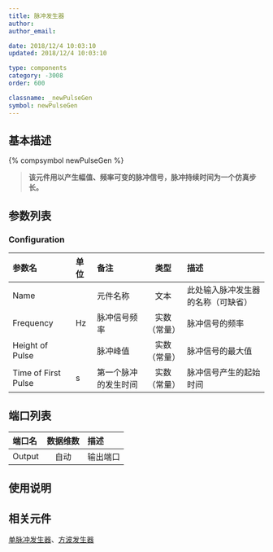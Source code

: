 ```yaml
---
title: 脉冲发生器
author:
author_email:

date: 2018/12/4 10:03:10
updated: 2018/12/4 10:03:10

type: components
category: -3008
order: 600

classname: _newPulseGen
symbol: newPulseGen
---
```


## 基本描述

{% compsymbol newPulseGen %}

> **该元件用以产生幅值、频率可变的脉冲信号，脉冲持续时间为一个仿真步长。**

## 参数列表

### Configuration

| 参数名              | 单位 | 备注                 |     类型     | 描述                               |
| :------------------ | :--- | :------------------- | :----------: | :--------------------------------- |
| Name                |      | 元件名称             |     文本     | 此处输入脉冲发生器的名称（可缺省） |
| Frequency           | Hz   | 脉冲信号频率         | 实数（常量） | 脉冲信号的频率                     |
| Height of Pulse     |      | 脉冲峰值             | 实数（常量） | 脉冲信号的最大值                   |
| Time of First Pulse | s    | 第一个脉冲的发生时间 | 实数（常量） | 脉冲信号产生的起始时间             |

## 端口列表

| 端口名 | 数据维数 | 描述     |
| :----- | :------: | :------- |
| Output |   自动   | 输出端口 |

## 使用说明

## 相关元件

[单脉冲发生器](comp_newSinglePulse.html)、[方波发生器](comp_newSquareGen.html)
